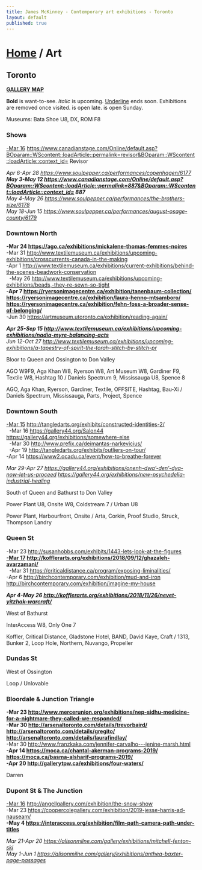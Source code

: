 ```yaml
---
title: James McKinney - Contemporary art exhibitions - Toronto
layout: default
published: true
---
```


# [Home](/) / Art

## Toronto

**[GALLERY MAP](https://www.google.com/maps/d/u/0/edit?mid=1sMiga7vQsqWdqEVQCqHsxjX2jeU)**

<span class="glyphicon glyphicon-info-sign" aria-hidden="true"></span> <strong>Bold</strong> is want-to-see. <em>Italic</em> is upcoming. <u>Underline</u> ends soon. Exhibitions are removed once visited. <span class="glyphicon glyphicon-time" aria-hidden="true"></span> is open late. <span class="glyphicon glyphicon-calendar" aria-hidden="true"></span> is open Sunday.

<span class="glyphicon glyphicon-calendar" aria-hidden="true"></span> <span class="glyphicon glyphicon-time" aria-hidden="true"></span> Museums: Bata Shoe U8, DX, ROM F8

### Shows

<u>-Mar 16</u> <https://www.canadianstage.com/Online/default.asp?BOparam::WScontent::loadArticle::permalink=revisor&BOparam::WScontent::loadArticle::context_id=> Revisor  

_Apr 6-Apr 28 <https://www.soulpepper.ca/performances/copenhagen/6177>_  
_**May 3-May 12 <https://www.canadianstage.com/Online/default.asp?BOparam::WScontent::loadArticle::permalink=887&BOparam::WScontent::loadArticle::context_id=> 887**_  
_May 4-May 26 <https://www.soulpepper.ca/performances/the-brothers-size/6178>_  
_May 18-Jun 15 <https://www.soulpepper.ca/performances/august-osage-county/6179>_  

### Downtown North

**-Mar 24 <https://ago.ca/exhibitions/mickalene-thomas-femmes-noires>**  
-Mar 31 <http://www.textilemuseum.ca/exhibitions/upcoming-exhibitions/crosscurrents-canada-in-the-making>  
  -Apr 1 <http://www.textilemuseum.ca/exhibitions/current-exhibitions/behind-the-scenes-beadwork-conservation>  
  -May 26 <http://www.textilemuseum.ca/exhibitions/upcoming-exhibitions/beads,-they-re-sewn-so-tight>  
**-Apr 7 <https://ryersonimagecentre.ca/exhibition/tanenbaum-collection/> <https://ryersonimagecentre.ca/exhibition/laura-henno-mtsamboro/> <https://ryersonimagecentre.ca/exhibition/fehn-foss-a-broader-sense-of-belonging/>**  
-Jun 30 <https://artmuseum.utoronto.ca/exhibition/reading-again/>  

_**Apr 25-Sep 15 <http://www.textilemuseum.ca/exhibitions/upcoming-exhibitions/nadia-myre-balancing-acts>**_  
_Jun 12-Oct 27 <http://www.textilemuseum.ca/exhibitions/upcoming-exhibitions/a-tapestry-of-spirit-the-torah-stitch-by-stitch-pr>_  

<span class="glyphicon glyphicon-info-sign" aria-hidden="true"></span> Bloor to Queen and Ossington to Don Valley

<span class="glyphicon glyphicon-time" aria-hidden="true"></span> AGO W9F9, Aga Khan W8, Ryerson W8, Art Museum W8, Gardiner F9, Textile W8, Hashtag 10 / Daniels Spectrum 9, Mississauga U8, Spence 8

<span class="glyphicon glyphicon-calendar" aria-hidden="true"></span> AGO, Aga Khan, Ryerson, Gardiner, Textile, OFFSITE, Hashtag, Bau-Xi / Daniels Spectrum, Mississauga, Parts, Project, Spence

### Downtown South

<u>-Mar 15</u> <http://tangledarts.org/exhibits/constructed-identities-2/>  
  -Mar 16 <https://gallery44.org/Salon44> <https://gallery44.org/exhibitions/somewhere-else>  
  -Mar 30 <http://www.prefix.ca/deimantas-narkevicius/>  
  -Apr 19 <http://tangledarts.org/exhibits/outliers-on-tour/>  
-Apr 14 <https://www2.ocadu.ca/event/how-to-breathe-forever>  

_Mar 29-Apr 27 <https://gallery44.org/exhibitions/onenh-dwa’-den’-dya-now-let-us-proceed> <https://gallery44.org/exhibitions/new-psychedelia-industrial-healing>_  

<span class="glyphicon glyphicon-info-sign" aria-hidden="true"></span> South of Queen and Bathurst to Don Valley

<span class="glyphicon glyphicon-time" aria-hidden="true"></span> Power Plant U8, Onsite W8, Coldstream 7 / Urban U8

<span class="glyphicon glyphicon-calendar" aria-hidden="true"></span> Power Plant, Harbourfront, Onsite / Arta, Corkin, Proof Studio, Struck, Thompson Landry

### Queen St

-Mar 23 <http://susanhobbs.com/exhibits/1443-lets-look-at-the-figures>  
**<u>-Mar 17</u> <http://kofflerarts.org/exhibitions/2018/09/12/ghazaleh-avarzamani/>**  
  -Mar 31 <https://criticaldistance.ca/program/exposing-liminalities/>  
-Apr 6 <http://birchcontemporary.com/exhibition/mud-and-iron> <http://birchcontemporary.com/exhibition/imagine-my-house>  

_**Apr 4-May 26 <http://kofflerarts.org/exhibitions/2018/11/26/nevet-yitzhak-warcraft/>**_  

<span class="glyphicon glyphicon-info-sign" aria-hidden="true"></span> West of Bathurst

<span class="glyphicon glyphicon-time" aria-hidden="true"></span> InterAccess W8, Only One 7

<span class="glyphicon glyphicon-calendar" aria-hidden="true"></span> Koffler, Critical Distance, Gladstone Hotel, BAND, David Kaye, Craft / 1313, Bunker 2, Loop Hole, Northern, Nuvango, Propeller

### Dundas St

<span class="glyphicon glyphicon-info-sign" aria-hidden="true"></span> West of Ossington

<span class="glyphicon glyphicon-calendar" aria-hidden="true"></span> Loop / Unlovable

### Bloordale & Junction Triangle

**-Mar 23 <http://www.mercerunion.org/exhibitions/nep-sidhu-medicine-for-a-nightmare-they-called-we-responded/>**  
**-Mar 30 <http://arsenaltoronto.com/details/trevorbaird/> <http://arsenaltoronto.com/details/gregito/> <http://arsenaltoronto.com/details/laurafindlay/>**  
-Mar 30 <http://www.franzkaka.com/jennifer-carvalho---jenine-marsh.html>  
**-Apr 14 <https://moca.ca/chantal-akerman-programs-2019/> <https://moca.ca/basma-alsharif-programs-2019/>**  
**-Apr 20 <http://gallerytpw.ca/exhibitions/four-waters/>**  

<span class="glyphicon glyphicon-calendar" aria-hidden="true"></span> Darren

### Dupont St & The Junction

<u>-Mar 16</u> <http://angellgallery.com/exhibition/the-snow-show>  
-Mar 23 <https://coopercolegallery.com/exhibition/2019-jesse-harris-ad-nauseam/>  
**-May 4 <https://interaccess.org/exhibition/film-path-camera-path-under-titles>**  

_Mar 21-Apr 20 <https://alisonmilne.com/gallery/exhibitions/mitchell-fenton-ski>_  
_May 1-Jun 1 <https://alisonmilne.com/gallery/exhibitions/anthea-baxter-page-passages>_  
